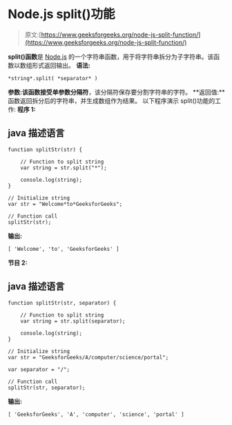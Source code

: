 # Node.js split()功能

> 原文:[https://www.geeksforgeeks.org/node-js-split-function/](https://www.geeksforgeeks.org/node-js-split-function/)

**split()函数**是 [Node.js](https://www.geeksforgeeks.org/introduction-to-nodejs/) 的一个字符串函数，用于将字符串拆分为子字符串。该函数以数组形式返回输出。
**语法:**

```
*string*.split( *separator* )
```

**参数:**该函数接受单参数**分隔符**，该分隔符保存要分割字符串的字符。
**返回值:**函数返回拆分后的字符串，并生成数组作为结果。
以下程序演示 split()功能的工作:
**程序 1:**

## java 描述语言

```
function splitStr(str) {

    // Function to split string
    var string = str.split("*");

    console.log(string);
}

// Initialize string
var str = "Welcome*to*GeeksforGeeks";

// Function call
splitStr(str);    
```

**输出:**

```
[ 'Welcome', 'to', 'GeeksforGeeks' ]
```

**节目 2:**

## java 描述语言

```
function splitStr(str, separator) {

    // Function to split string
    var string = str.split(separator);

    console.log(string);
}

// Initialize string
var str = "GeeksforGeeks/A/computer/science/portal";

var separator = "/";

// Function call
splitStr(str, separator);
```

**输出:**

```
[ 'GeeksforGeeks', 'A', 'computer', 'science', 'portal' ]
```